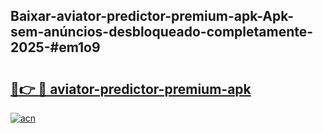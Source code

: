 ## Baixar-aviator-predictor-premium-apk-Apk-sem-anúncios-desbloqueado-completamente-2025-#em1o9

# <h2><a href="https://ainizakaria.my?title=aviator-predictor-premium-apk&ref=22M">🔗👉 🔴 aviator-predictor-premium-apk</a></h2>

[![acn](https://github.com/user-attachments/assets/0f9c940e-d8b0-45ae-aac7-cd30a18b3e1c)](https://ainizakaria.my?title=aviator-predictor-premium-apk&ref=22M)

